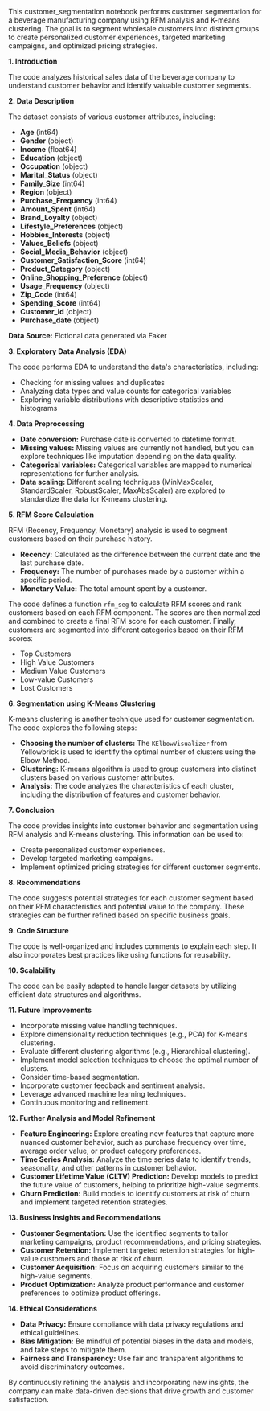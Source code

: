 This customer_segmentation notebook performs customer segmentation for a beverage manufacturing company using RFM analysis and K-means clustering. The goal is to segment wholesale customers into distinct groups to create personalized customer experiences, targeted marketing campaigns, and optimized pricing strategies.

**1. Introduction**

The code analyzes historical sales data of the beverage company to understand customer behavior and identify valuable customer segments.

**2. Data Description**

The dataset consists of various customer attributes, including:

* **Age** (int64)
* **Gender** (object)
* **Income** (float64)
* **Education** (object)
* **Occupation** (object)
* **Marital_Status** (object)
* **Family_Size** (int64)
* **Region** (object)
* **Purchase_Frequency** (int64)
* **Amount_Spent** (int64)
* **Brand_Loyalty** (object)
* **Lifestyle_Preferences** (object)
* **Hobbies_Interests** (object)
* **Values_Beliefs** (object)
* **Social_Media_Behavior** (object)
* **Customer_Satisfaction_Score** (int64)
* **Product_Category** (object)
* **Online_Shopping_Preference** (object)
* **Usage_Frequency** (object)
* **Zip_Code** (int64)
* **Spending_Score** (int64)
* **Customer_id** (object)
* **Purchase_date** (object)

**Data Source:** Fictional data generated via Faker

**3. Exploratory Data Analysis (EDA)**

The code performs EDA to understand the data's characteristics, including:

* Checking for missing values and duplicates
* Analyzing data types and value counts for categorical variables
* Exploring variable distributions with descriptive statistics and histograms

**4. Data Preprocessing**

* **Date conversion:** Purchase date is converted to datetime format.
* **Missing values:** Missing values are currently not handled, but you can explore techniques like imputation depending on the data quality.
* **Categorical variables:** Categorical variables are mapped to numerical representations for further analysis.
* **Data scaling:** Different scaling techniques (MinMaxScaler, StandardScaler, RobustScaler, MaxAbsScaler) are explored to standardize the data for K-means clustering.

**5. RFM Score Calculation**

RFM (Recency, Frequency, Monetary) analysis is used to segment customers based on their purchase history.

* **Recency:** Calculated as the difference between the current date and the last purchase date.
* **Frequency:** The number of purchases made by a customer within a specific period.
* **Monetary Value:** The total amount spent by a customer.

The code defines a function `rfm_seg` to calculate RFM scores and rank customers based on each RFM component. The scores are then normalized and combined to create a final RFM score for each customer. Finally, customers are segmented into different categories based on their RFM scores:

* Top Customers
* High Value Customers
* Medium Value Customers
* Low-value Customers
* Lost Customers

**6. Segmentation using K-Means Clustering**

K-means clustering is another technique used for customer segmentation. The code explores the following steps:

* **Choosing the number of clusters:** The `KElbowVisualizer` from Yellowbrick is used to identify the optimal number of clusters using the Elbow Method.
* **Clustering:** K-means algorithm is used to group customers into distinct clusters based on various customer attributes.
* **Analysis:** The code analyzes the characteristics of each cluster, including the distribution of features and customer behavior.

**7. Conclusion**

The code provides insights into customer behavior and segmentation using RFM analysis and K-means clustering. This information can be used to:

* Create personalized customer experiences.
* Develop targeted marketing campaigns.
* Implement optimized pricing strategies for different customer segments.

**8. Recommendations**

The code suggests potential strategies for each customer segment based on their RFM characteristics and potential value to the company. These strategies can be further refined based on specific business goals.

**9. Code Structure**

The code is well-organized and includes comments to explain each step. It also incorporates best practices like using functions for reusability.

**10. Scalability**

The code can be easily adapted to handle larger datasets by utilizing efficient data structures and algorithms.

**11. Future Improvements**

* Incorporate missing value handling techniques.
* Explore dimensionality reduction techniques (e.g., PCA) for K-means clustering.
* Evaluate different clustering algorithms (e.g., Hierarchical clustering).
* Implement model selection techniques to choose the optimal number of clusters.
* Consider time-based segmentation.
* Incorporate customer feedback and sentiment analysis.
* Leverage advanced machine learning techniques.
* Continuous monitoring and refinement.

**12. Further Analysis and Model Refinement**

* **Feature Engineering:** Explore creating new features that capture more nuanced customer behavior, such as purchase frequency over time, average order value, or product category preferences. 
* **Time Series Analysis:** Analyze the time series data to identify trends, seasonality, and other patterns in customer behavior. 
* **Customer Lifetime Value (CLTV) Prediction:** Develop models to predict the future value of customers, helping to prioritize high-value segments.
* **Churn Prediction:** Build models to identify customers at risk of churn and implement targeted retention strategies.

**13. Business Insights and Recommendations**

* **Customer Segmentation:** Use the identified segments to tailor marketing campaigns, product recommendations, and pricing strategies.
* **Customer Retention:** Implement targeted retention strategies for high-value customers and those at risk of churn.
* **Customer Acquisition:** Focus on acquiring customers similar to the high-value segments.
* **Product Optimization:** Analyze product performance and customer preferences to optimize product offerings.

**14. Ethical Considerations**

* **Data Privacy:** Ensure compliance with data privacy regulations and ethical guidelines.
* **Bias Mitigation:** Be mindful of potential biases in the data and models, and take steps to mitigate them.
* **Fairness and Transparency:** Use fair and transparent algorithms to avoid discriminatory outcomes.

By continuously refining the analysis and incorporating new insights, the company can make data-driven decisions that drive growth and customer satisfaction.
